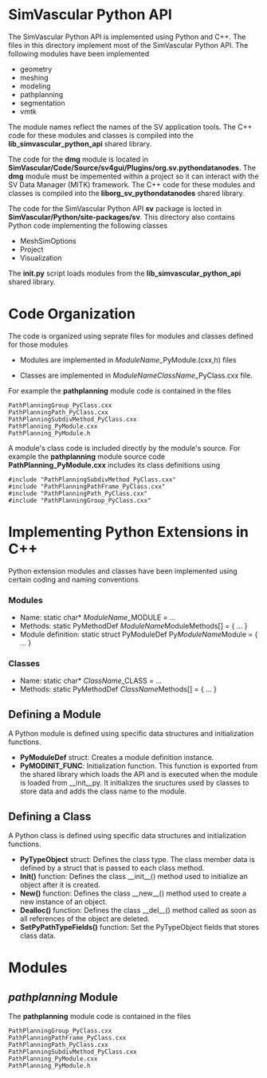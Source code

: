 
# SimVascular Python API 

The SimVascular Python API is implemented using Python and C++. The files in this directory implement most of the SimVascular Python API. The following modules have been implemented 

- geometry
- meshing
- modeling
- pathplanning
- segmentation
- vmtk

The module names reflect the names of the SV application tools. The C++ code for these modules and classes is compiled into the **lib_simvascular_python_api** shared library. 

The code for the **dmg** module is located in **SimVascular/Code/Source/sv4gui/Plugins/org.sv.pythondatanodes**. The  **dmg** module must be impemented within a project so it can interact with the SV Data Manager (MITK) framework. The C++ code for these modules and classes is compiled into the **liborg_sv_pythondatanodes** shared library.

The code for the SimVascular Python API **sv** package is locted in **SimVascular/Python/site-packages/sv**. This directory also contains Python code implementing the following classes

- MeshSimOptions 
- Project
- Visualization

The **__init__.py** script loads modules from the **lib_simvascular_python_api** shared library. 

# Code Organization

The code is organized using seprate files for modules and classes defined for those modules

  - Modules are implemented in *ModuleName*\_PyModule.(cxx,h) files
  
  - Classes are implemented in *ModuleNameClassName*\_PyClass.cxx file. 

For example the **pathplanning** module code is contained in the files
```
PathPlanningGroup_PyClass.cxx
PathPlanningPath_PyClass.cxx
PathPlanningSubdivMethod_PyClass.cxx
PathPlanning_PyModule.cxx
PathPlanning_PyModule.h
```

A module's class code is included directly by the module's source. For example the **pathplanning** module source code **PathPlanning_PyModule.cxx** includes its class definitions using
```
#include "PathPlanningSubdivMethod_PyClass.cxx"
#include "PathPlanningPathFrame_PyClass.cxx"
#include "PathPlanningPath_PyClass.cxx"
#include "PathPlanningGroup_PyClass.cxx"
```

# Implementing Python Extensions in C++

Python extension modules and classes have been implemented using certain coding and naming conventions

### Modules
- Name: static char* *ModuleName*_MODULE = ...
- Methods: static PyMethodDef *ModuleName*ModuleMethods[] = { ... }
- Module definition: static struct PyModuleDef Py*ModuleName*Module = { ... }

### Classes
- Name: static char* *ClassName*_CLASS = ...
- Methods: static PyMethodDef *ClassName*Methods[] = { ... }

## Defining a Module

A Python module is defined using specific data structures and initialization functions. 

- **PyModuleDef** struct: Creates a module definition instance.
- **PyMODINIT_FUNC**: Initialization function. This function is exported from the shared library which loads the API and is executed when the module is loaded from \_\_init\_\_py. It initializes the sructures used by classes to store data and adds the class name to the module.


## Defining a Class

A Python class is defined using specific data structures and initialization functions. 

- **PyTypeObject** struct: Defines the class type. The class member data is defined by a struct that is passed to each class method. 
- **Init()** function: Defines the class \_\_init__() method used to initialize an object after it is created.
- **New()** function: Defines the class \_\_new__() method used to create a new instance of an object. 
- **Dealloc()** function: Defines the class \_\_del__() method called as soon as all references of the object are deleted.
- **SetPyPathTypeFields()** function: Set the PyTypeObject fields that stores class data.

# Modules

## _pathplanning_ Module

The **pathplanning** module code is contained in the files
```
PathPlanningGroup_PyClass.cxx
PathPlanningPathFrame_PyClass.cxx
PathPlanningPath_PyClass.cxx
PathPlanningSubdivMethod_PyClass.cxx
PathPlanning_PyModule.cxx
PathPlanning_PyModule.h
```

